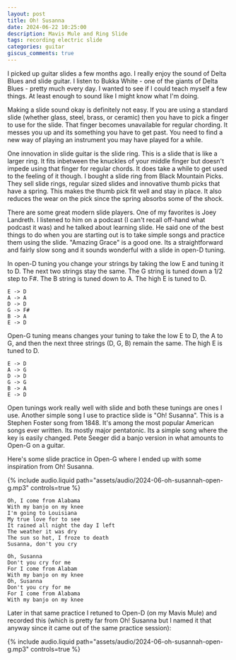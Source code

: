 ```yaml
---
layout: post
title: Oh! Susanna
date: 2024-06-22 10:25:00
description: Mavis Mule and Ring Slide
tags: recording electric slide
categories: guitar
giscus_comments: true
---
```


I picked up guitar slides a few months ago. I really enjoy the sound of
Delta Blues and slide guitar. I listen to Bukka White - one of the giants
of Delta Blues - pretty much every day. I wanted to see if I could teach
myself a few things. At least enough to sound like I might know what I'm
doing.

Making a slide sound okay is definitely not easy. If you are using a standard
slide (whether glass, steel, brass, or ceramic) then you have to pick a finger
to use for the slide. That finger becomes unavailable for regular chording.
It messes you up and its something you have to get past. You need to find a
new way of playing an instrument you may have played for a while.

One innovation in slide guitar is the slide ring. This is a slide that is
like a larger ring. It fits inbetween the knuckles of your middle finger
but doesn't impede using that finger for regular chords. It does take a
while to get used to the feeling of it though. I bought a slide ring
from Black Mountain Picks. They sell slide rings, regular sized slides and
innovative thumb picks that have a spring. This makes the thumb pick fit
well and stay in place. It also reduces the wear on the pick since the
spring absorbs some of the shock.

There are some great modern slide players. One of my favorites is Joey
Landreth. I listened to him on a podcast (I can't recall off-hand what
podcast it was) and he talked about learning slide. He said one of the
best things to do when you are starting out is to take simple songs and
practice them using the slide. "Amazing Grace" is a good one. Its a
straightforward and fairly slow song and it sounds wonderful with a slide
in open-D tuning.

In open-D tuning you change your strings by taking the low E and
tuning it to D. The next two strings stay the same. The G string
is tuned down a 1/2 step to F#. The B string is tuned down to A.
The high E is tuned to D.

```
E -> D
A -> A
D -> D
G -> F#
B -> A
E -> D
```

Open-G tuning means changes your tuning to take the low E to D,
the A to G, and then the next three strings (D, G, B) remain the same.
The high E is tuned to D.

```
E -> D
A -> G
D -> D
G -> G
B -> A
E -> D
```

Open tunings work really well with slide and both these tunings are
ones I use. Another simple song I use to practice slide is "Oh! Susanna".
This is a Stephen Foster song from 1848. It's among the most popular
American songs ever written. Its mostly major pentatonic. Its a simple
song where the key is easily changed. Pete Seeger did a banjo version
in what amounts to Open-G on a guitar.

Here's some slide practice in Open-G where I ended up with
some inspiration from Oh! Susanna.

<div class="row mt-3">
    <div class="col-sm mt-3 mt-md-0">
        {% include audio.liquid path="assets/audio/2024-06-oh-susannah-open-g.mp3" controls=true %}
    </div>
</div>

```
Oh, I come from Alabama
With my banjo on my knee
I'm going to Louisiana
My true love for to see
It rained all night the day I left
The weather it was dry
The sun so hot, I froze to death
Susanna, don't you cry

Oh, Susanna
Don't you cry for me
For I come from Alabam
With my banjo on my knee
Oh, Susanna
Don't you cry for me
For I come from Alabama
With my banjo on my knee
```

Later in that same practice I retuned to Open-D (on my Mavis Mule)
and recorded this (which is pretty far from Oh! Susanna but I named
it that anyway since it came out of the same practice session):

<div class="row mt-3">
    <div class="col-sm mt-3 mt-md-0">
        {% include audio.liquid path="assets/audio/2024-06-oh-susannah-open-g.mp3" controls=true %}
    </div>
</div>
